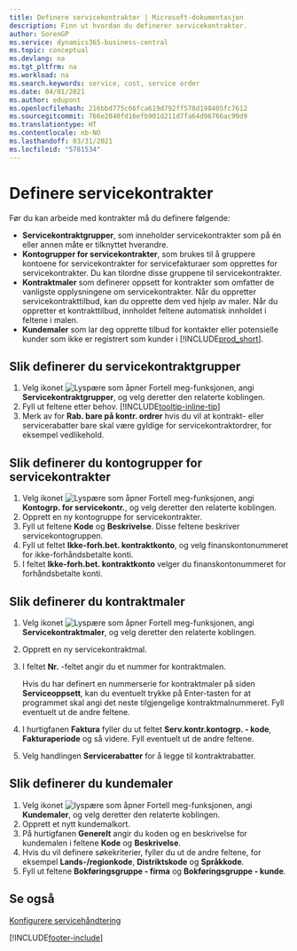 ```yaml
---
title: Definere servicekontrakter | Microsoft-dokumentasjon
description: Finn ut hvordan du definerer servicekontrakter.
author: SorenGP
ms.service: dynamics365-business-central
ms.topic: conceptual
ms.devlang: na
ms.tgt_pltfrm: na
ms.workload: na
ms.search.keywords: service, cost, service order
ms.date: 04/01/2021
ms.author: edupont
ms.openlocfilehash: 216bbd775c66fca619d792ff578d198405fc7612
ms.sourcegitcommit: 766e2840fd16efb901d211d7fa64d96766ac99d9
ms.translationtype: HT
ms.contentlocale: nb-NO
ms.lasthandoff: 03/31/2021
ms.locfileid: "5781534"
---
```

# <a name="set-up-service-contracts"></a>Definere servicekontrakter
Før du kan arbeide med kontrakter må du definere følgende: 

* **Servicekontraktgrupper**, som inneholder servicekontrakter som på én eller annen måte er tilknyttet hverandre.
* **Kontogrupper for servicekontrakter**, som brukes til å gruppere kontoene for servicekontrakter for servicefakturaer som opprettes for servicekontrakter. Du kan tilordne disse gruppene til servicekontrakter.  
* **Kontraktmaler** som definerer oppsett for kontrakter som omfatter de vanligste opplysningene om servicekontrakter. Når du oppretter servicekontrakttilbud, kan du opprette dem ved hjelp av maler. Når du oppretter et kontrakttilbud, innholdet feltene automatisk innholdet i feltene i malen.
* **Kundemaler** som lar deg opprette tilbud for kontakter eller potensielle kunder som ikke er registrert som kunder i [!INCLUDE[prod_short](includes/prod_short.md)].  

## <a name="to-set-up-a-service-contract-group"></a>Slik definerer du servicekontraktgrupper  
1. Velg ikonet ![Lyspære som åpner Fortell meg-funksjonen](media/ui-search/search_small.png "Fortell hva du vil gjøre"), angi **Servicekontraktgrupper**, og velg deretter den relaterte koblingen.  
2. Fyll ut feltene etter behov. [!INCLUDE[tooltip-inline-tip](includes/tooltip-inline-tip_md.md)]
3. Merk av for **Rab. bare på kontr. ordrer** hvis du vil at kontrakt- eller servicerabatter bare skal være gyldige for servicekontraktordrer, for eksempel vedlikehold.  

## <a name="to-set-up-a-service-contract-account-group"></a>Slik definerer du kontogrupper for servicekontrakter  
1. Velg ikonet ![Lyspære som åpner Fortell meg-funksjonen](media/ui-search/search_small.png "Fortell hva du vil gjøre"), angi **Kontogrp. for servicekontr.**, og velg deretter den relaterte koblingen.  
2. Opprett en ny kontogruppe for servicekontrakter.   
3. Fyll ut feltene **Kode** og **Beskrivelse**. Disse feltene beskriver servicekontogruppen.  
4. Fyll ut feltet **Ikke-forh.bet. kontraktkonto**, og velg finanskontonummeret for ikke-forhåndsbetalte konti.  
5. I feltet **Ikke-forh.bet. kontraktkonto** velger du finanskontonummeret for forhåndsbetalte konti.  

## <a name="to-set-up-a-contract-template"></a>Slik definerer du kontraktmaler  
1. Velg ikonet ![Lyspære som åpner Fortell meg-funksjonen](media/ui-search/search_small.png "Fortell hva du vil gjøre"), angi **Servicekontraktmaler**, og velg deretter den relaterte koblingen.  
2. Opprett en ny servicekontraktmal.  
3. I feltet **Nr.** -feltet angir du et nummer for kontraktmalen.  
  
     Hvis du har definert en nummerserie for kontraktmaler på siden **Serviceoppsett**, kan du eventuelt trykke på Enter-tasten for at programmet skal angi det neste tilgjengelige kontraktmalnummeret. Fyll eventuelt ut de andre feltene.  
  
4. I hurtigfanen **Faktura** fyller du ut feltet **Serv.kontr.kontogrp. - kode**, **Fakturaperiode** og så videre. Fyll eventuelt ut de andre feltene.  
5. Velg handlingen **Servicerabatter** for å legge til kontraktrabatter.  

## <a name="to-set-up-a-customer-template"></a>Slik definerer du kundemaler  
1. Velg ikonet ![lyspære som åpner Fortell meg-funksjonen](media/ui-search/search_small.png "Fortell hva du vil gjøre"), angi **Kundemaler**, og velg deretter den relaterte koblingen.  
2. Opprett et nytt kundemalkort.  
3. På hurtigfanen **Generelt** angir du koden og en beskrivelse for kundemalen i feltene **Kode** og **Beskrivelse**. 
4. Hvis du vil definere søkekriterier, fyller du ut de andre feltene, for eksempel **Lands-/regionkode**, **Distriktskode** og **Språkkode**.  
5. Fyll ut feltene **Bokføringsgruppe - firma** og **Bokføringsgruppe - kunde**.  

## <a name="see-also"></a>Se også
[Konfigurere servicehåndtering](service-setup-service.md)

[!INCLUDE[footer-include](includes/footer-banner.md)]